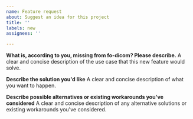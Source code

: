```yaml
---
name: Feature request
about: Suggest an idea for this project
title: ''
labels: new
assignees: ''

---
```


**What is, according to you, missing from fo-dicom? Please describe.**
A clear and concise description of the use case that this new feature would solve. 

**Describe the solution you'd like**
A clear and concise description of what you want to happen.

**Describe possible alternatives or existing workarounds you've considered**
A clear and concise description of any alternative solutions or existing workarounds you've considered.
